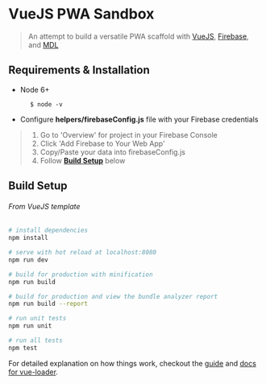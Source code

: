 # VueJS PWA Sandbox

> An attempt to build a versatile PWA scaffold with [VueJS](https://vuejs.org/), [Firebase](https://firebase.google.com/), and [MDL](https://getmdl.io)

## Requirements & Installation
* Node 6+
```
      $ node -v
```
* Configure **helpers/firebaseConfig.js** file with your Firebase credentials

> 1. Go to 'Overview' for project in your Firebase Console
> 3. Click 'Add Firebase to Your Web App'
> 4. Copy/Paste your data into firebaseConfig.js
> 5. Follow [**Build Setup**](#build-setup) below

## Build Setup
###### From VueJS template

``` bash
# install dependencies
npm install

# serve with hot reload at localhost:8080
npm run dev

# build for production with minification
npm run build

# build for production and view the bundle analyzer report
npm run build --report

# run unit tests
npm run unit

# run all tests
npm test
```

For detailed explanation on how things work, checkout the [guide](http://vuejs-templates.github.io/webpack/) and [docs for vue-loader](http://vuejs.github.io/vue-loader).
